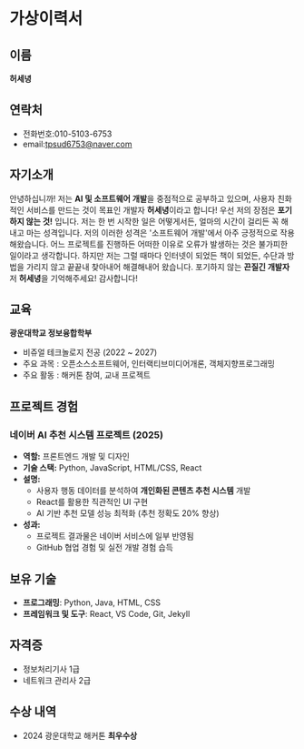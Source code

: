 # 가상이력서

## 이름
**허세녕**

## 연락처
- 전화번호:010-5103-6753
- email:[tpsud6753@naver.com](mailto:tpsud6753@naver.com)



## 자기소개
안녕하십니까!
저는 **AI 및 소프트웨어 개발**을 중점적으로 공부하고 있으며, 사용자 친화적인 서비스를 만드는 것이 목표인 개발자 **허세녕**이라고 합니다!
우선 저의 장점은 **포기하지 않는 것!** 입니다. 저는 한 번 시작한 일은 어떻게서든, 얼마의 시간이 걸리든 꼭 해내고 마는 성격입니다. 저의 이러한 성격은 '소프트웨어 개발'에서 아주 긍정적으로 작용해왔습니다.
어느 프로젝트를 진행하든 어떠한 이유로 오류가 발생하는 것은 불가피한 일이라고 생각합니다. 하지만 저는 그럴 때마다 인터넷이 되었든 책이 되었든, 수단과 방법을 가리지 않고 끝끝내 찾아내어 해결해내어 왔습니다.
포기하지 않는 **끈질긴 개발자** 저 **허세녕**을 기억해주세요! 감사합니다!

## 교육
**광운대학교 정보융합학부**
- 비쥬얼 테크놀로지 전공 (2022 ~ 2027)
- 주요 과목 : 오픈소스소프트웨어, 인터랙티브미디어개론, 객체지향프로그래밍
- 주요 활동 : 해커톤 참여, 교내 프로젝트

## 프로젝트 경험
### **네이버 AI 추천 시스템 프로젝트 (2025)**
- **역할:** 프론트엔드 개발 및 디자인
- **기술 스택:** Python, JavaScript, HTML/CSS, React  
- **설명:**  
  - 사용자 행동 데이터를 분석하여 **개인화된 콘텐츠 추천 시스템** 개발  
  - React를 활용한 직관적인 UI 구현  
  - AI 기반 추천 모델 성능 최적화 (추천 정확도 20% 향상)  
- **성과:**  
  - 프로젝트 결과물은 네이버 서비스에 일부 반영됨  
  - GitHub 협업 경험 및 실전 개발 경험 습득

 ##  보유 기술
 - **프로그래밍**: Python, Java, HTML, CSS
 - **프레임워크 및 도구**: React, VS Code, Git, Jekyll

## 자격증
- 정보처리기사 1급
- 네트워크 관리사 2급


## 수상 내역
- 2024 광운대학교 해커톤 **최우수상**
